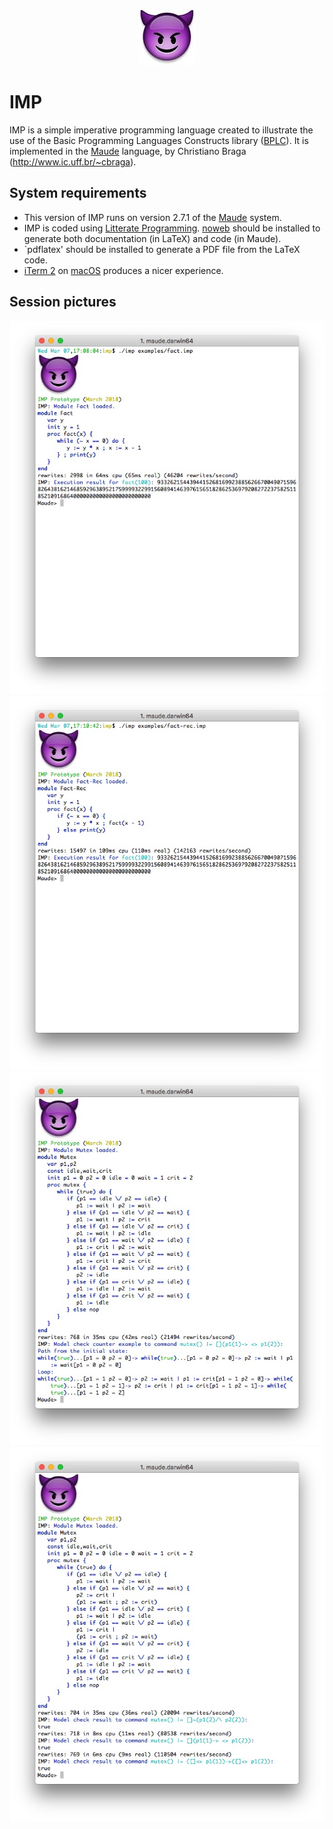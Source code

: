 <p align="center">
<img src="./img/imp.jpg">
</p>

# IMP
IMP is a simple imperative programming language created to illustrate the use of the Basic Programming Languages Constructs library ([BPLC](http://github.com/ChristianoBraga/BPLC)). 
It is implemented in the [Maude](http://maude.cs.uiuc.edu) language, by Christiano Braga (<http://www.ic.uff.br/~cbraga>).

## System requirements

* This version of IMP runs on version 2.7.1 of the [Maude](http://maude.cs.uiuc.edu) system. 
* IMP is coded using [Litterate Programming](https://www-cs-faculty.stanford.edu/~knuth/lp.html). [noweb](https://www.cs.tufts.edu/~nr/noweb/) should be installed to generate both documentation (in LaTeX) and code (in Maude). 
* `pdflatex' should be installed to generate a PDF file from the LaTeX code.
* [iTerm 2](https://www.iterm2.com) on [macOS](https://www.apple.com/br/macos/) produces a nicer experience.
## Session pictures

<p align="center">
<img src="./img/fact-session.jpg" width="600">
<img src="./img/fact-rec-session.jpg" width="600">
<img src="./img/mutex-session.jpg" width="600">
<img src="./img/mutex2-session.jpg" width="600">
</p>


